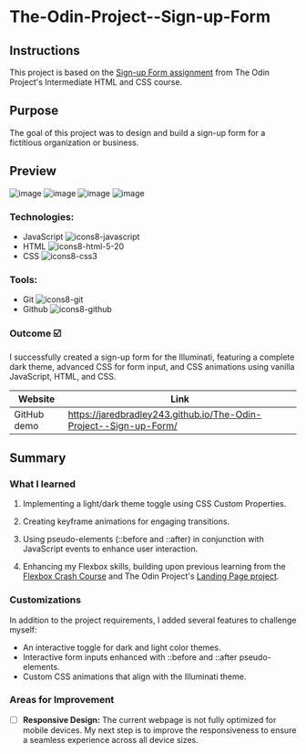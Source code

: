 # The-Odin-Project--Sign-up-Form

## Instructions
This project is based on the [Sign-up Form assignment](https://www.theodinproject.com/lessons/node-path-intermediate-html-and-css-sign-up-form) from The Odin Project's Intermediate HTML and CSS course.

## Purpose

The goal of this project was to design and build a sign-up form for a fictitious organization or business.
## Preview

![image](https://github.com/jaredbradley243/The-Odin-Project--Sign-up-Form/assets/107898107/cf23d788-a840-448a-a00c-e5ab6c1fdf51)
![image](https://github.com/jaredbradley243/The-Odin-Project--Sign-up-Form/assets/107898107/06fc01d6-8bb1-47c2-80fc-4d7291801160)
![image](https://github.com/jaredbradley243/The-Odin-Project--Sign-up-Form/assets/107898107/ff2c1b0c-3889-4961-9589-3f0c803e0fb3)
![image](https://github.com/jaredbradley243/The-Odin-Project--Sign-up-Form/assets/107898107/148848ac-2226-4d95-919f-a33c85d62372)


### Technologies:

* JavaScript ![icons8-javascript](https://user-images.githubusercontent.com/107898107/211131252-7d1364bd-b6c2-4e77-876c-d3c7b4ecf126.svg)
* HTML  ![icons8-html-5-20](https://user-images.githubusercontent.com/107898107/211131200-886e1ba5-3979-4083-a037-b9bffdbedc2d.svg)
* CSS ![icons8-css3](https://user-images.githubusercontent.com/107898107/211131340-f2d93c1f-30d0-4d7c-bd9d-78bf6dc99c95.svg)

### Tools:
* Git ![icons8-git](https://user-images.githubusercontent.com/107898107/211131596-fdb65679-35fb-4d60-8ca2-5ec536487391.svg)
* Github ![icons8-github](https://user-images.githubusercontent.com/107898107/211131605-60836c1f-9fe5-4567-a6f1-6afb2dfce9b6.svg)

### Outcome :ballot_box_with_check:
I successfully created a sign-up form for the Illuminati, featuring a complete dark theme, advanced CSS for form input, and CSS animations using vanilla JavaScript, HTML, and CSS.

| Website | Link | 
| ------------- | ------------- | 
| GitHub demo | https://jaredbradley243.github.io/The-Odin-Project--Sign-up-Form/ | ## Summary

## Summary

### What I learned

1. Implementing a light/dark theme toggle using CSS Custom Properties.

2. Creating keyframe animations for engaging transitions.

3. Using pseudo-elements (::before and ::after) in conjunction with JavaScript events to enhance user interaction.

4. Enhancing my Flexbox skills, building upon previous learning from the [Flexbox Crash Course](https://github.com/jaredbradley243/Flexbox-Crash-Course) and The Odin Project's [Landing Page project](https://github.com/jaredbradley243/The-Odin-Project---Landing-Page).

### Customizations
In addition to the project requirements, I added several features to challenge myself:
  * An interactive toggle for dark and light color themes.
  * Interactive form inputs enhanced with ::before and ::after pseudo-elements.
  * Custom CSS animations that align with the Illuminati theme.

### Areas for Improvement
- [ ] **Responsive Design:** The current webpage is not fully optimized for mobile devices. My next step is to improve the responsiveness to ensure a seamless experience across all device sizes.
